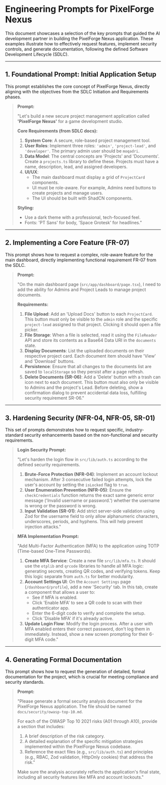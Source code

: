 # Engineering Prompts for PixelForge Nexus

This document showcases a selection of the key prompts that guided the AI development partner in building the PixelForge Nexus application. These examples illustrate how to effectively request features, implement security controls, and generate documentation, following the defined Software Development Lifecycle (SDLC).

---

## 1. Foundational Prompt: Initial Application Setup

This prompt establishes the core concept of PixelForge Nexus, directly aligning with the objectives from the SDLC Initiation and Requirements phases.

> **Prompt:**
>
> "Let's build a new secure project management application called **'PixelForge Nexus'** for a game development studio.
>
> **Core Requirements (from SDLC docs):**
> 1.  **System Core**: A secure, role-based project management tool.
> 2.  **User Roles**: Implement three roles: `'admin'`, `'project-lead'`, and `'developer'`. The primary admin user should be `moqadri`.
> 3.  **Data Model**: The central concepts are 'Projects' and 'Documents'. Create a `projects.ts` library to define these. Projects must have a name, description, lead, and assigned developers.
> 4.  **UI/UX**:
>     - The main dashboard must display a grid of `ProjectCard` components.
>     - UI must be role-aware. For example, Admins need buttons to create projects and manage users.
>     - The UI should be built with ShadCN components.
>
> **Styling:**
> - Use a dark theme with a professional, tech-focused feel.
> - Fonts: 'PT Sans' for body, 'Space Grotesk' for headlines."

---

## 2. Implementing a Core Feature (FR-07)

This prompt shows how to request a complex, role-aware feature for the main dashboard, directly implementing functional requirement FR-07 from the SDLC.

> **Prompt:**
>
> "On the main dashboard page (`src/app/dashboard/page.tsx`), I need to add the ability for Admins and Project Leads to manage project documents.
>
> **Requirements:**
> 1.  **File Upload**: Add an 'Upload Docs' button to each `ProjectCard`. This button must only be visible to the `admin` role and the specific `project-lead` assigned to that project. Clicking it should open a file picker.
> 2.  **File Storage**: When a file is selected, read it using the `FileReader` API and store its contents as a Base64 Data URI in the `documents` state.
> 3.  **Display Documents**: List the uploaded documents on their respective project card. Each document item should have 'View' and 'Download' buttons.
> 4.  **Persistence**: Ensure that all changes to the documents list are saved to `localStorage` so they persist after a page refresh.
> 5.  **Delete Documents (SR-06)**: Add a 'Delete' button with a trash can icon next to each document. This button must also only be visible to Admins and the project's Lead. Before deleting, show a confirmation dialog to prevent accidental data loss, fulfilling security requirement SR-06."

---

## 3. Hardening Security (NFR-04, NFR-05, SR-01)

This set of prompts demonstrates how to request specific, industry-standard security enhancements based on the non-functional and security requirements.

> **Login Security Prompt:**
>
> "Let's harden the login flow in `src/lib/auth.ts` according to the defined security requirements.
>
> 1.  **Brute-Force Protection (NFR-04)**: Implement an account lockout mechanism. After 3 consecutive failed login attempts, lock the user's account by setting the `isLocked` flag to `true`.
> 2.  **User Enumeration Prevention (NFR-05)**: Ensure the `checkCredentials` function returns the exact same generic error message ('Invalid username or password.') whether the username is wrong or the password is wrong.
> 3.  **Input Validation (SR-01)**: Add strict server-side validation using Zod for the username field to only allow alphanumeric characters, underscores, periods, and hyphens. This will help prevent injection attacks."

> **MFA Implementation Prompt:**
>
> "Add Multi-Factor Authentication (MFA) to the application using TOTP (Time-based One-Time Passwords).
>
> 1.  **Create MFA Service**: Create a new file `src/lib/mfa.ts`. It should use the `otplib` and `qrcode` libraries to handle all MFA logic: generating secrets, creating QR codes, and verifying tokens. Keep this logic separate from `auth.ts` for better modularity.
> 2.  **Account Settings UI**: On the `Account Settings` page (`/dashboard/profile`), add a new 'Security' tab. In this tab, create a component that allows a user to:
>     - See if MFA is enabled.
>     - Click 'Enable MFA' to see a QR code to scan with their authenticator app.
>     - Enter the 6-digit code to verify and complete the setup.
>     - Click 'Disable MFA' if it's already active.
> 3.  **Update Login Flow**: Modify the login process. After a user with MFA enabled enters their correct password, don't log them in immediately. Instead, show a new screen prompting for their 6-digit MFA code."

---

## 4. Generating Formal Documentation

This prompt shows how to request the generation of detailed, formal documentation for the project, which is crucial for meeting compliance and security standards.

> **Prompt:**
>
> "Please generate a formal security analysis document for the PixelForge Nexus application. The file should be named `docs/security/owasp-top-10.md`.
>
> For each of the OWASP Top 10 2021 risks (A01 through A10), provide a section that includes:
> 1.  A brief description of the risk category.
> 2.  A detailed explanation of the specific mitigation strategies implemented within the PixelForge Nexus codebase.
> 3.  Reference the exact files (e.g., `src/lib/auth.ts`) and principles (e.g., RBAC, Zod validation, HttpOnly cookies) that address the risk."
>
> Make sure the analysis accurately reflects the application's final state, including all security features like MFA and account lockouts."